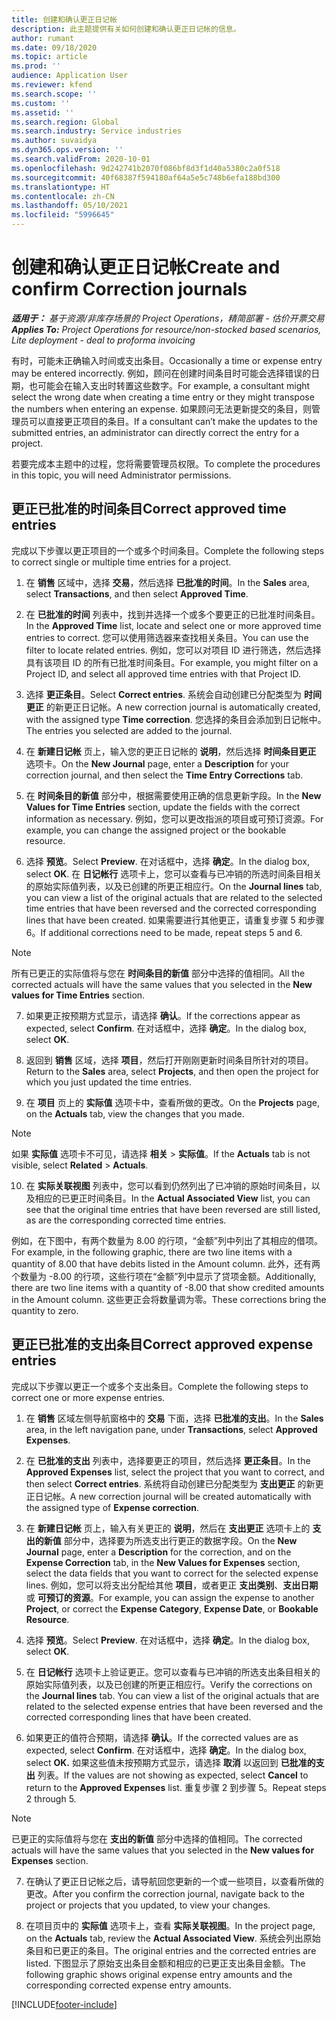 ```yaml
---
title: 创建和确认更正日记帐
description: 此主题提供有关如何创建和确认更正日记帐的信息。
author: rumant
ms.date: 09/18/2020
ms.topic: article
ms.prod: ''
audience: Application User
ms.reviewer: kfend
ms.search.scope: ''
ms.custom: ''
ms.assetid: ''
ms.search.region: Global
ms.search.industry: Service industries
ms.author: suvaidya
ms.dyn365.ops.version: ''
ms.search.validFrom: 2020-10-01
ms.openlocfilehash: 9d242741b2070f086bf8d3f1d40a5380c2a0f518
ms.sourcegitcommit: 40f68387f594180af64a5e5c748b6efa188bd300
ms.translationtype: HT
ms.contentlocale: zh-CN
ms.lasthandoff: 05/10/2021
ms.locfileid: "5996645"
---
```

# <a name="create-and-confirm-correction-journals"></a><span data-ttu-id="9cdb0-103">创建和确认更正日记帐</span><span class="sxs-lookup"><span data-stu-id="9cdb0-103">Create and confirm Correction journals</span></span>

<span data-ttu-id="9cdb0-104">_**适用于：** 基于资源/非库存场景的 Project Operations，精简部署 - 估价开票交易_</span><span class="sxs-lookup"><span data-stu-id="9cdb0-104">_**Applies To:** Project Operations for resource/non-stocked based scenarios, Lite deployment - deal to proforma invoicing_</span></span>

<span data-ttu-id="9cdb0-105">有时，可能未正确输入时间或支出条目。</span><span class="sxs-lookup"><span data-stu-id="9cdb0-105">Occasionally a time or expense entry may be entered incorrectly.</span></span> <span data-ttu-id="9cdb0-106">例如，顾问在创建时间条目时可能会选择错误的日期，也可能会在输入支出时转置这些数字。</span><span class="sxs-lookup"><span data-stu-id="9cdb0-106">For example, a consultant might select the wrong date when creating a time entry or they might transpose the numbers when entering an expense.</span></span> <span data-ttu-id="9cdb0-107">如果顾问无法更新提交的条目，则管理员可以直接更正项目的条目。</span><span class="sxs-lookup"><span data-stu-id="9cdb0-107">If a consultant can’t make the updates to the submitted entries, an administrator can directly correct the entry for a project.</span></span>

<span data-ttu-id="9cdb0-108">若要完成本主题中的过程，您将需要管理员权限。</span><span class="sxs-lookup"><span data-stu-id="9cdb0-108">To complete the procedures in this topic, you will need Administrator permissions.</span></span>

## <a name="correct-approved-time-entries"></a><span data-ttu-id="9cdb0-109">更正已批准的时间条目</span><span class="sxs-lookup"><span data-stu-id="9cdb0-109">Correct approved time entries</span></span>     

<span data-ttu-id="9cdb0-110">完成以下步骤以更正项目的一个或多个时间条目。</span><span class="sxs-lookup"><span data-stu-id="9cdb0-110">Complete the following steps to correct single or multiple time entries for a project.</span></span>

1. <span data-ttu-id="9cdb0-111">在 **销售** 区域中，选择 **交易**，然后选择 **已批准的时间**。</span><span class="sxs-lookup"><span data-stu-id="9cdb0-111">In the **Sales** area, select **Transactions**, and then select **Approved Time**.</span></span> 

2. <span data-ttu-id="9cdb0-112">在 **已批准的时间** 列表中，找到并选择一个或多个要更正的已批准时间条目。</span><span class="sxs-lookup"><span data-stu-id="9cdb0-112">In the **Approved Time** list, locate and select one or more approved time entries to correct.</span></span> <span data-ttu-id="9cdb0-113">您可以使用筛选器来查找相关条目。</span><span class="sxs-lookup"><span data-stu-id="9cdb0-113">You can use the filter to locate related entries.</span></span> <span data-ttu-id="9cdb0-114">例如，您可以对项目 ID 进行筛选，然后选择具有该项目 ID 的所有已批准时间条目。</span><span class="sxs-lookup"><span data-stu-id="9cdb0-114">For example, you might filter on a Project ID, and select all approved time entries with that Project ID.</span></span>

3. <span data-ttu-id="9cdb0-115">选择 **更正条目**。</span><span class="sxs-lookup"><span data-stu-id="9cdb0-115">Select **Correct entries**.</span></span> <span data-ttu-id="9cdb0-116">系统会自动创建已分配类型为 **时间更正** 的新更正日记帐。</span><span class="sxs-lookup"><span data-stu-id="9cdb0-116">A new correction journal is automatically created, with the assigned type **Time correction**.</span></span> <span data-ttu-id="9cdb0-117">您选择的条目会添加到日记帐中。</span><span class="sxs-lookup"><span data-stu-id="9cdb0-117">The entries you selected are added to the journal.</span></span> 

4. <span data-ttu-id="9cdb0-118">在 **新建日记帐** 页上，输入您的更正日记帐的 **说明**，然后选择 **时间条目更正** 选项卡。</span><span class="sxs-lookup"><span data-stu-id="9cdb0-118">On the **New Journal** page, enter a **Description** for your correction journal, and then select the **Time Entry Corrections** tab.</span></span>  

5. <span data-ttu-id="9cdb0-119">在 **时间条目的新值** 部分中，根据需要使用正确的信息更新字段。</span><span class="sxs-lookup"><span data-stu-id="9cdb0-119">In the **New Values for Time Entries** section, update the fields with the correct information as necessary.</span></span> <span data-ttu-id="9cdb0-120">例如，您可以更改指派的项目或可预订资源。</span><span class="sxs-lookup"><span data-stu-id="9cdb0-120">For example, you can change the assigned project or the bookable resource.</span></span>

6. <span data-ttu-id="9cdb0-121">选择 **预览**。</span><span class="sxs-lookup"><span data-stu-id="9cdb0-121">Select **Preview**.</span></span> <span data-ttu-id="9cdb0-122">在对话框中，选择 **确定**。</span><span class="sxs-lookup"><span data-stu-id="9cdb0-122">In the dialog box, select **OK**.</span></span> <span data-ttu-id="9cdb0-123">在 **日记帐行** 选项卡上，您可以查看与已冲销的所选时间条目相关的原始实际值列表，以及已创建的所更正相应行。</span><span class="sxs-lookup"><span data-stu-id="9cdb0-123">On the **Journal lines** tab, you can view a list of the original actuals that are related to the selected time entries that have been reversed and the corrected corresponding lines that have been created.</span></span> <span data-ttu-id="9cdb0-124">如果需要进行其他更正，请重复步骤 5 和步骤 6。</span><span class="sxs-lookup"><span data-stu-id="9cdb0-124">If additional corrections need to be made, repeat steps 5 and 6.</span></span> 

> [!NOTE]
> <span data-ttu-id="9cdb0-125">所有已更正的实际值将与您在 **时间条目的新值** 部分中选择的值相同。</span><span class="sxs-lookup"><span data-stu-id="9cdb0-125">All the corrected actuals will have the same values that you selected in the **New values for Time Entries** section.</span></span>

7. <span data-ttu-id="9cdb0-126">如果更正按预期方式显示，请选择 **确认**。</span><span class="sxs-lookup"><span data-stu-id="9cdb0-126">If the corrections appear as expected, select **Confirm**.</span></span> <span data-ttu-id="9cdb0-127">在对话框中，选择 **确定**。</span><span class="sxs-lookup"><span data-stu-id="9cdb0-127">In the dialog box, select **OK**.</span></span>

8. <span data-ttu-id="9cdb0-128">返回到 **销售** 区域，选择 **项目**，然后打开刚刚更新时间条目所针对的项目。</span><span class="sxs-lookup"><span data-stu-id="9cdb0-128">Return to the **Sales** area, select **Projects**, and then open the project for which you just updated the time entries.</span></span> 

9. <span data-ttu-id="9cdb0-129">在 **项目** 页上的 **实际值** 选项卡中，查看所做的更改。</span><span class="sxs-lookup"><span data-stu-id="9cdb0-129">On the **Projects** page, on the **Actuals** tab, view the changes that you made.</span></span> 

> [!NOTE]
> <span data-ttu-id="9cdb0-130">如果 **实际值** 选项卡不可见，请选择 **相关** > **实际值**。</span><span class="sxs-lookup"><span data-stu-id="9cdb0-130">If the **Actuals** tab is not visible, select **Related** > **Actuals**.</span></span>  

10. <span data-ttu-id="9cdb0-131">在 **实际关联视图** 列表中，您可以看到仍然列出了已冲销的原始时间条目，以及相应的已更正时间条目。</span><span class="sxs-lookup"><span data-stu-id="9cdb0-131">In the **Actual Associated View** list, you can see that the original time entries that have been reversed are still listed, as are the corresponding corrected time entries.</span></span> 

<span data-ttu-id="9cdb0-132">例如，在下图中，有两个数量为 8.00 的行项，“金额”列中列出了其相应的借项。</span><span class="sxs-lookup"><span data-stu-id="9cdb0-132">For example, in the following graphic, there are two line items with a quantity of 8.00 that have debits listed in the Amount column.</span></span> <span data-ttu-id="9cdb0-133">此外，还有两个数量为 -8.00 的行项，这些行项在“金额”列中显示了贷项金额。</span><span class="sxs-lookup"><span data-stu-id="9cdb0-133">Additionally, there are two line items with a quantity of -8.00 that show credited amounts in the Amount column.</span></span> <span data-ttu-id="9cdb0-134">这些更正会将数量调为零。</span><span class="sxs-lookup"><span data-stu-id="9cdb0-134">These corrections bring the quantity to zero.</span></span>

 
## <a name="correct-approved-expense-entries"></a><span data-ttu-id="9cdb0-135">更正已批准的支出条目</span><span class="sxs-lookup"><span data-stu-id="9cdb0-135">Correct approved expense entries</span></span>

<span data-ttu-id="9cdb0-136">完成以下步骤以更正一个或多个支出条目。</span><span class="sxs-lookup"><span data-stu-id="9cdb0-136">Complete the following steps to correct one or more expense entries.</span></span> 

1. <span data-ttu-id="9cdb0-137">在 **销售** 区域左侧导航窗格中的 **交易** 下面，选择 **已批准的支出**。</span><span class="sxs-lookup"><span data-stu-id="9cdb0-137">In the **Sales** area, in the left navigation pane, under **Transactions**, select **Approved Expenses**.</span></span>

2. <span data-ttu-id="9cdb0-138">在 **已批准的支出** 列表中，选择要更正的项目，然后选择 **更正条目**。</span><span class="sxs-lookup"><span data-stu-id="9cdb0-138">In the **Approved Expenses** list, select the project that you want to correct, and then select **Correct entries**.</span></span> <span data-ttu-id="9cdb0-139">系统将自动创建已分配类型为 **支出更正** 的新更正日记帐。</span><span class="sxs-lookup"><span data-stu-id="9cdb0-139">A new correction journal will be created automatically with the assigned type of **Expense correction**.</span></span> 

3. <span data-ttu-id="9cdb0-140">在 **新建日记帐** 页上，输入有关更正的 **说明**，然后在 **支出更正** 选项卡上的 **支出的新值** 部分中，选择要为所选支出行更正的数据字段。</span><span class="sxs-lookup"><span data-stu-id="9cdb0-140">On the **New Journal** page, enter a **Description** for the correction, and on the **Expense Correction** tab, in the **New Values for Expenses** section, select the data fields that you want to correct for the selected expense lines.</span></span> <span data-ttu-id="9cdb0-141">例如，您可以将支出分配给其他 **项目**，或者更正 **支出类别**、**支出日期** 或 **可预订的资源**。</span><span class="sxs-lookup"><span data-stu-id="9cdb0-141">For example, you can assign the expense to another **Project**, or correct the **Expense Category**, **Expense Date**, or **Bookable Resource**.</span></span>

4. <span data-ttu-id="9cdb0-142">选择 **预览**。</span><span class="sxs-lookup"><span data-stu-id="9cdb0-142">Select **Preview**.</span></span> <span data-ttu-id="9cdb0-143">在对话框中，选择 **确定**。</span><span class="sxs-lookup"><span data-stu-id="9cdb0-143">In the dialog box, select **OK**.</span></span> 

5. <span data-ttu-id="9cdb0-144">在 **日记帐行** 选项卡上验证更正。您可以查看与已冲销的所选支出条目相关的原始实际值列表，以及已创建的所更正相应行。</span><span class="sxs-lookup"><span data-stu-id="9cdb0-144">Verify the corrections on the **Journal lines** tab. You can view a list of the original actuals that are related to the selected expense entries that have been reversed and the corrected corresponding lines that have been created.</span></span>

6. <span data-ttu-id="9cdb0-145">如果更正的值符合预期，请选择 **确认**。</span><span class="sxs-lookup"><span data-stu-id="9cdb0-145">If the corrected values are as expected, select **Confirm**.</span></span> <span data-ttu-id="9cdb0-146">在对话框中，选择 **确定**。</span><span class="sxs-lookup"><span data-stu-id="9cdb0-146">In the dialog box, select **OK.**</span></span> <span data-ttu-id="9cdb0-147">如果这些值未按预期方式显示，请选择 **取消** 以返回到 **已批准的支出** 列表。</span><span class="sxs-lookup"><span data-stu-id="9cdb0-147">If the values are not showing as expected, select **Cancel** to return to the **Approved Expenses** list.</span></span> <span data-ttu-id="9cdb0-148">重复步骤 2 到步骤 5。</span><span class="sxs-lookup"><span data-stu-id="9cdb0-148">Repeat steps 2 through 5.</span></span> 

> [!NOTE]
> <span data-ttu-id="9cdb0-149">已更正的实际值将与您在 **支出的新值** 部分中选择的值相同。</span><span class="sxs-lookup"><span data-stu-id="9cdb0-149">The corrected actuals will have the same values that you selected in the **New values for Expenses** section.</span></span>

7. <span data-ttu-id="9cdb0-150">在确认了更正日记帐之后，请导航回您更新的一个或一些项目，以查看所做的更改。</span><span class="sxs-lookup"><span data-stu-id="9cdb0-150">After you confirm the correction journal, navigate back to the project or projects that you updated, to view your changes.</span></span>  

8. <span data-ttu-id="9cdb0-151">在项目页中的 **实际值** 选项卡上，查看 **实际关联视图**。</span><span class="sxs-lookup"><span data-stu-id="9cdb0-151">In the project page, on the **Actuals** tab, review the **Actual Associated View**.</span></span> <span data-ttu-id="9cdb0-152">系统会列出原始条目和已更正的条目。</span><span class="sxs-lookup"><span data-stu-id="9cdb0-152">The original entries and the corrected entries are listed.</span></span> <span data-ttu-id="9cdb0-153">下图显示了原始支出条目金额和相应的已更正支出条目金额。</span><span class="sxs-lookup"><span data-stu-id="9cdb0-153">The following graphic shows original expense entry amounts and the corresponding corrected expense entry amounts.</span></span> 




[!INCLUDE[footer-include](../includes/footer-banner.md)]